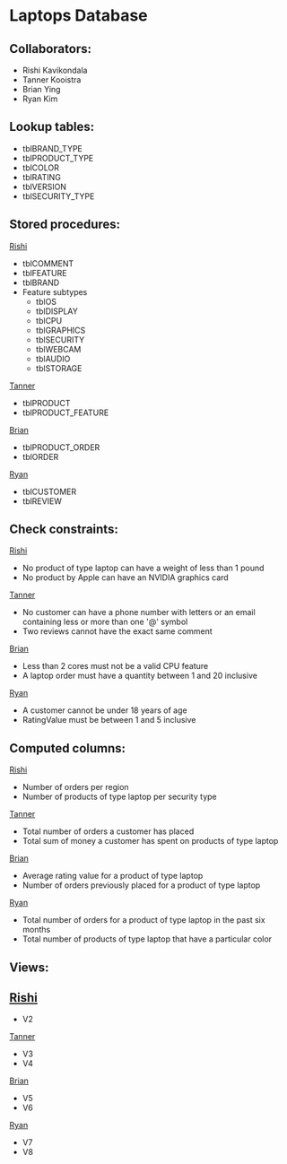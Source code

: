 # Laptops Database

## **Collaborators:**
- Rishi Kavikondala
- Tanner Kooistra
- Brian Ying
- Ryan Kim

## **Lookup tables:**
- tblBRAND_TYPE
- tblPRODUCT_TYPE
- tblCOLOR
- tblRATING
- tblVERSION
- tblSECURITY_TYPE

## **Stored procedures:** <br>
<ins>Rishi</ins>
- tblCOMMENT
- tblFEATURE
- tblBRAND
- Feature subtypes
    - tblOS
    - tblDISPLAY
    - tblCPU
    - tblGRAPHICS
    - tblSECURITY
    - tblWEBCAM
    - tblAUDIO
    - tblSTORAGE <br>

<ins>Tanner</ins>
- tblPRODUCT
- tblPRODUCT_FEATURE <br>

<ins>Brian</ins>
- tblPRODUCT_ORDER
- tblORDER <br>

<ins>Ryan</ins>
- tblCUSTOMER
- tblREVIEW <br>

## **Check constraints:**
<ins>Rishi</ins>
- No product of type laptop can have a weight of less than 1 pound
- No product by Apple can have an NVIDIA graphics card

<ins>Tanner</ins>
- No customer can have a phone number with letters or an email containing less or more than one '@' symbol
- Two reviews cannot have the exact same comment

<ins>Brian</ins>
- Less than 2 cores must not be a valid CPU feature
- A laptop order must have a quantity between 1 and 20 inclusive

<ins>Ryan</ins>
- A customer cannot be under 18 years of age
- RatingValue must be between 1 and 5 inclusive

## **Computed columns:**

<ins>Rishi</ins>
- Number of orders per region
- Number of products of type laptop per security type <br>

<ins>Tanner</ins>
- Total number of orders a customer has placed 
- Total sum of money a customer has spent on products of type laptop <br>

<ins>Brian</ins>
- Average rating value for a product of type laptop
- Number of orders previously placed for a product of type laptop

<ins>Ryan</ins>
- Total number of orders for a product of type laptop in the past six months
- Total number of products of type laptop that have a particular color

## **Views:**
<ins>Rishi</ins>
- 
- V2

<ins>Tanner</ins>
- V3
- V4

<ins>Brian</ins>
- V5
- V6

<ins>Ryan</ins>
- V7
- V8
